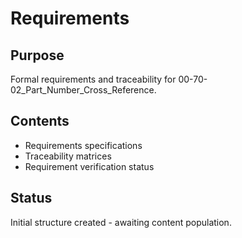 # Requirements

## Purpose
Formal requirements and traceability for 00-70-02_Part_Number_Cross_Reference.

## Contents
- Requirements specifications
- Traceability matrices
- Requirement verification status

## Status
Initial structure created - awaiting content population.
